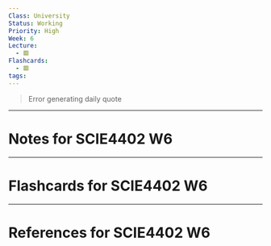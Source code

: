 ```yaml
---
Class: University
Status: Working
Priority: High
Week: 6
Lecture:
  - 🟥
Flashcards:
  - 🟥
tags:
---
```

> Error generating daily quote

---
# Notes for SCIE4402 W6


---
# Flashcards for SCIE4402 W6


---
# References for SCIE4402 W6